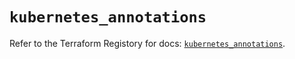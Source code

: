 # `kubernetes_annotations`

Refer to the Terraform Registory for docs: [`kubernetes_annotations`](https://registry.terraform.io/providers/hashicorp/kubernetes/2.20.0/docs/resources/annotations).
